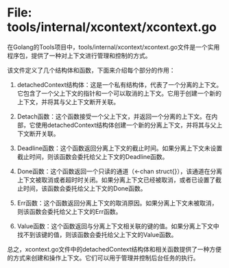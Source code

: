 # File: tools/internal/xcontext/xcontext.go

在Golang的Tools项目中，tools/internal/xcontext/xcontext.go文件是一个实用程序包，提供了一种对上下文进行管理和控制的方式。

该文件定义了几个结构体和函数，下面来介绍每个部分的作用：

1. detachedContext结构体：这是一个私有结构体，代表了一个分离的上下文。它包含了一个父上下文的指针和一个可以取消的上下文。它用于创建一个新的上下文，并将其与父上下文断开关联。

2. Detach函数：这个函数接受一个父上下文，并返回一个分离的上下文。在内部，它使用detachedContext结构体创建一个新的分离上下文，并将其与父上下文断开关联。

3. Deadline函数：这个函数返回分离上下文的截止时间。如果分离上下文未设置截止时间，则该函数会委托给父上下文的Deadline函数。

4. Done函数：这个函数返回一个只读的通道（<-chan struct{}），该通道在分离上下文被取消或者超时时关闭。如果分离上下文已经被取消，或者已设置了截止时间，该函数会委托给父上下文的Done函数。

5. Err函数：这个函数返回分离上下文的取消原因。如果分离上下文未被取消，则该函数会委托给父上下文的Err函数。

6. Value函数：这个函数返回与分离上下文相关联的键的值。如果分离上下文中找不到该键的值，则该函数会委托给父上下文的Value函数。

总之，xcontext.go文件中的detachedContext结构体和相关函数提供了一种方便的方式来创建和操作上下文。它们可以用于管理并控制后台任务的执行。

